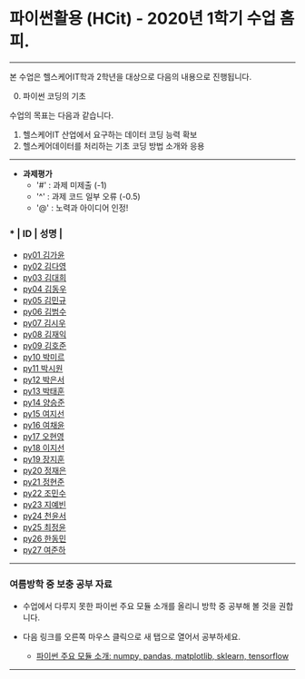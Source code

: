 # **파이썬활용 (HCit)** - 2020년 1학기 수업 홈피.
---
본 수업은 헬스케어IT학과 2학년을 대상으로 다음의 내용으로 진행됩니다.

0. 파이썬 코딩의 기초

수업의 목표는 다음과 같습니다.

1. 헬스케어IT 산업에서 요구하는 데이터 코딩 능력 확보
2. 헬스케어데이터를 처리하는 기초 코딩 방법 소개와 응용
---

- **과제평가**
  - '#' : 과제 미제출 (-1)
  - '^' : 과제 코드 일부 오류 (-0.5)
  - '@' : 노력과 아이디어 인정!
  
### * | ID | 성명 |
- [py01	김가윤](https://github.com/20193253/py01)
- [py02	김다영](https://github.com/dayeong918/py02)
- [py03	김대희](https://github.com/)
- [py04	김동우](https://github.com/dongwoo314/py04)
- [py05	김민규](https://github.com/)
- [py06	김범수](https://github.com/)
- [py07	김시우](https://github.com/oceanshrimp/py07)
- [py08	김재익](https://github.com/kim0129s/py08)
- [py09	김호준](https://github.com/hojoooon/py09)
- [py10	박미르](https://github.com/py10/py10)
- [py11	박시원](https://github.com/w2j1y12/py11)
- [py12	박은서](https://github.com/dmstj0162/py12)
- [py13	박태훈](https://github.com/)
- [py14	양승준](https://github.com/)
- [py15	여지선](https://github.com/)
- [py16	여채윤](https://github.com/ducodbs0516/py16)
- [py17	오현영](https://github.com/Oh-HyunYoung/py17)
- [py18	이지선](https://github.com/jiseon0516/py18)
- [py19	장지훈](https://github.com/JiHun-py19/py19)
- [py20	정재은](https://github.com/joung-jaeeun/py20)
- [py21	정현준](https://github.com/jhjhj0703/py21)
- [py22	조민수](https://github.com/)
- [py23	지예빈](https://github.com/Obliqueflo/py23)
- [py24	천윤서](https://github.com/)
- [py25	최정윤](https://github.com/jeongy72/py25)
- [py26	한동민](https://github.com/)
- [py27	여준하](https://github.com/)

---

### 여름방학 중 보충 공부 자료
- 수업에서 다루지 못한 파이썬 주요 모듈 소개를 올리니 방학 중 공부해 볼 것을 권합니다.  
- 다음 링크를 오른쪽 마우스 클릭으로 새 탭으로 열어서 공부하세요.

  - [파이썬 주요 모듈 소개: numpy, pandas, matplotlib, sklearn, tensorflow](https://github.com/Redwoods/Py/tree/master/py2019/Lec/notebook/py_modules/)

---



